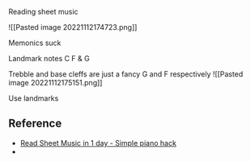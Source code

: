 Reading sheet music

![[Pasted image 20221112174723.png]]

Memonics suck

Landmark notes
C F & G

Trebble and base cleffs are just a fancy G and F respectively 
![[Pasted image 20221112175151.png]]

Use landmarks


## Reference

- [Read Sheet Music in 1 day - Simple piano hack](https://www.youtube.com/watch?v=_fomPvex5_g)
- 